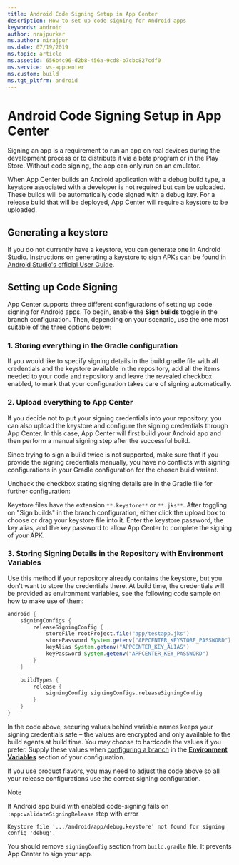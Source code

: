 ```yaml
---
title: Android Code Signing Setup in App Center
description: How to set up code signing for Android apps
keywords: android
author: nrajpurkar
ms.author: nirajpur
ms.date: 07/19/2019
ms.topic: article
ms.assetid: 656b4c96-d2b8-456a-9cd8-b7cbc827cdf0
ms.service: vs-appcenter
ms.custom: build
ms.tgt_pltfrm: android
---
```


# Android Code Signing Setup in App Center

Signing an app is a requirement to run an app on real devices during the development process or to distribute it via a beta program or in the Play Store. Without code signing, the app can only run on an emulator.

When App Center builds an Android application with a debug build type, a keystore associated with a developer is not required but can be uploaded. These builds will be automatically code signed with a debug key. For a release build that will be deployed, App Center will require a keystore to be uploaded.

## Generating a keystore

If you do not currently have a keystore, you can generate one in Android Studio. Instructions on generating a keystore to sign APKs can be found in [Android Studio's official User Guide](https://developer.android.com/studio/publish/app-signing.html).

## Setting up Code Signing

App Center supports three different configurations of setting up code signing for Android apps. To begin, enable the **Sign builds** toggle in the branch configuration. Then, depending on your scenario, use the one most suitable of the three options below:

### 1. Storing everything in the Gradle configuration

If you would like to specify signing details in the build.gradle file with all credentials and the keystore available in the repository, add all the items needed to your code and repository and leave the revealed checkbox enabled, to mark that your configuration takes care of signing automatically.

### 2. Upload everything to App Center

If you decide not to put your signing credentials into your repository, you can also upload the keystore and configure the signing credentials through App Center. In this case, App Center will first build your Android app and then perform a manual signing step after the successful build.

Since trying to sign a build twice is not supported, make sure that if you provide the signing credentials manually, you have no conflicts with signing configurations in your Gradle configuration for the chosen build variant.

Uncheck the checkbox stating signing details are in the Gradle file for further configuration:

Keystore files have the extension `**.keystore**` or `**.jks**`. After toggling on "Sign builds" in the branch configuration, either click the upload box to choose or drag your keystore file into it. Enter the keystore password, the key alias, and the key password to allow App Center to complete the signing of your APK.

### 3. Storing Signing Details in the Repository with Environment Variables

Use this method if your repository already contains the keystore, but you don't want to store the credentials there. At build time, the credentials will be provided as environment variables, see the following code sample on how to make use of them:

```groovy
android { 
    signingConfigs {
        releaseSigningConfig {
            storeFile rootProject.file("app/testapp.jks")
            storePassword System.getenv("APPCENTER_KEYSTORE_PASSWORD")
            keyAlias System.getenv("APPCENTER_KEY_ALIAS")
            keyPassword System.getenv("APPCENTER_KEY_PASSWORD")
        }
    }

    buildTypes {
        release {
            signingConfig signingConfigs.releaseSigningConfig
        }
    }
}
```

In the code above, securing values behind variable names keeps your signing credentials safe – the values are encrypted and only available to the build agents at build time. You may choose to hardcode the values if you prefer. Supply these values when [configuring a branch](~/build/android/first-build.md) in the [**Environment Variables**](~/build/custom/variables/index.md) section of your configuration.

If you use product flavors, you may need to adjust the code above so all your release configurations use the correct signing configuration.

> [!NOTE]
> If Android app build with enabled code-signing fails on `:app:validateSigningRelease` step with error
>```
> Keystore file '.../android/app/debug.keystore' not found for signing config 'debug'.
>```
>
> You should remove `signingConfig` section from `build.gradle` file. It prevents App Center to sign your app.